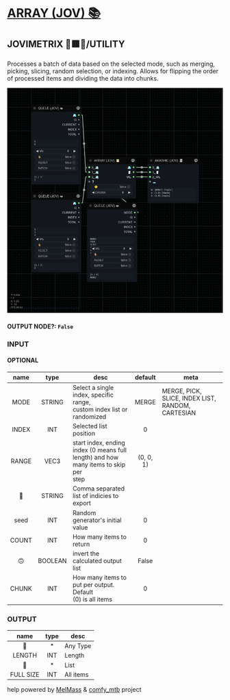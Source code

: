 # [ARRAY (JOV) 📚](https://github.com/Amorano/Jovimetrix-examples/blob/master/node/ARRAY/ARRAY.md)

## JOVIMETRIX 🔺🟩🔵/UTILITY

Processes a batch of data based on the selected mode, such as merging, picking, slicing, random selection, or indexing. Allows for flipping the order of processed items and dividing the data into chunks.

![ARRAY](https://raw.githubusercontent.com/Amorano/Jovimetrix-examples/master/node/ARRAY/ARRAY.png)

#### OUTPUT NODE?: `False`

### INPUT

#### OPTIONAL

name | type | desc | default | meta
:---:|:---:|---|:---:|---
MODE  |  STRING  | Select a single index, specific range,<br>custom index list or randomized | MERGE | MERGE, PICK, SLICE, INDEX LIST, RANDOM,<br>CARTESIAN
INDEX  |  INT  | Selected list position | 0 | 
RANGE  |  VEC3  | start index, ending index (0 means full<br>length) and how many items to skip per<br>step | (0, 0, 1) | 
📝  |  STRING  | Comma separated list of indicies to export |  | 
seed  |  INT  | Random generator's initial value | 0 | 
COUNT  |  INT  | How many items to return | 0 | 
🙃  |  BOOLEAN  | invert the calculated output list | False | 
CHUNK  |  INT  | How many items to put per output. Default<br>(0) is all items | 0 | 

### OUTPUT

name | type | desc
:---:|:---:|---
🦄  |  *  | Any Type 
LENGTH  |  INT  | Length 
🧾  |  *  | List 
FULL SIZE  |  INT  | All items 

help powered by [MelMass](https://github.com/melMass) & [comfy_mtb](https://github.com/melMass/comfy_mtb) project